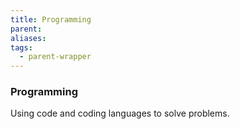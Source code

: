 ```yaml
---
title: Programming
parent: 
aliases: 
tags:
  - parent-wrapper
---
```

### Programming
Using code and coding languages to solve problems.